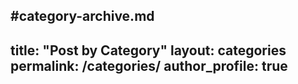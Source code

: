 #category-archive.md
---
title: "Post by Category"
layout: categories
permalink: /categories/
author_profile: true
---

